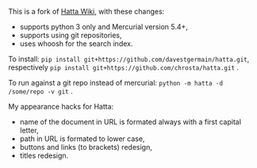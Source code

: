 This is a fork of [Hatta Wiki](http://hatta-wiki.org), with these changes:
* supports python 3 only and Mercurial version 5.4+,
* supports using git repositories,
* uses whoosh for the search index.

To install:
`pip install git+https://github.com/davestgermain/hatta.git`,
respectively `pip install git+https://github.com/chrosta/hatta.git`
.

To run against a git repo instead of mercurial:
`python -m hatta -d /some/repo -v git`
.

My appearance hacks for Hatta:
* name of the document in URL is formated always with a first capital letter,
* path in URL is formated to lower case,
* buttons and links (to brackets) redesign,
* titles redesign.
